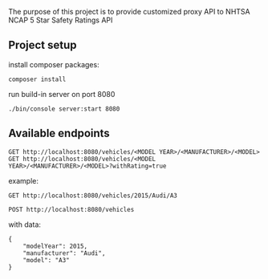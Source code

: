 The purpose of this project is to provide customized proxy API to NHTSA NCAP 5 Star Safety Ratings API


## Project setup

install composer packages:
```
composer install
```

run build-in server on port 8080
```
./bin/console server:start 8080
```



## Available endpoints

```
GET http://localhost:8080/vehicles/<MODEL YEAR>/<MANUFACTURER>/<MODEL>
GET http://localhost:8080/vehicles/<MODEL YEAR>/<MANUFACTURER>/<MODEL>?withRating=true
```

example:
```
GET http://localhost:8080/vehicles/2015/Audi/A3
```



```
POST http://localhost:8080/vehicles
```
with data:
```
{
    "modelYear": 2015,
    "manufacturer": "Audi",
    "model": "A3"
}
```
